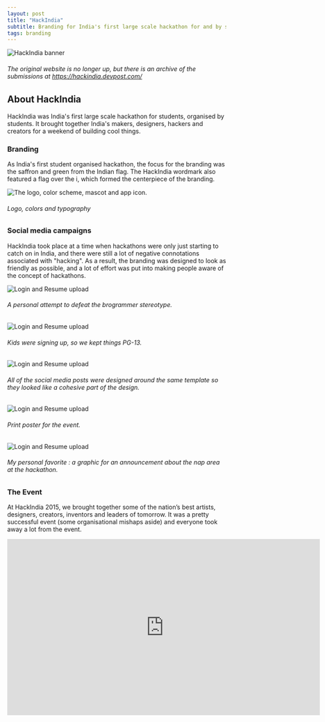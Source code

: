 ```yaml
---
layout: post
title: "HackIndia"
subtitle: Branding for India's first large scale hackathon for and by students
tags: branding
---
```


![HackIndia banner](https://gyanl.com/assets/hackindia.png)

###### The original website is no longer up, but there is an archive of the submissions at <https://hackindia.devpost.com/>

## About HackIndia

HackIndia was India's first large scale hackathon for students, organised by students. It brought together India's makers, designers, hackers and creators for a weekend of building cool things.

### Branding

As India's first student organised hackathon, the focus for the branding was the saffron and green from the Indian flag. The HackIndia wordmark also featured a flag over the i, which formed the centerpiece of the branding.

![The logo, color scheme, mascot and app icon.](https://gyanl.com/assets/hackindia-style-guide.png)

###### Logo, colors and typography

### Social media campaigns

HackIndia took place at a time when hackathons were only just starting to catch on in India, and there were still a lot of negative connotations associated with "hacking". As a result, the branding was designed to look as friendly as possible, and a lot of effort was put into making people aware of the concept of hackathons.

![Login and Resume upload](https://gyanl.com/assets/hackindia-who-is.jpg)

###### A personal attempt to defeat the brogrammer stereotype.

![Login and Resume upload](https://gyanl.com/assets/hackindia-shs.jpg)

###### Kids were signing up, so we kept things PG-13.

![Login and Resume upload](https://gyanl.com/assets/hackindia-people.jpg)

###### All of the social media posts were designed around the same template so they looked like a cohesive part of the design.

![Login and Resume upload](https://gyanl.com/assets/hackindia-poster.jpg)

###### Print poster for the event.

![Login and Resume upload](https://gyanl.com/assets/hackasleep.png)

###### My personal favorite : a graphic for an announcement about the nap area at the hackathon.

### The Event

At HackIndia 2015, we brought together some of the nation’s best artists, designers, creators, inventors and leaders of tomorrow. It was a pretty successful event (some organisational mishaps aside) and everyone took away a lot from the event.

<iframe class="embed" width="720" height="405"  src="https://www.youtube.com/embed/hybsfnLjdck" frameborder="0" allow="accelerometer; autoplay; encrypted-media; gyroscope; picture-in-picture" allowfullscreen></iframe>
